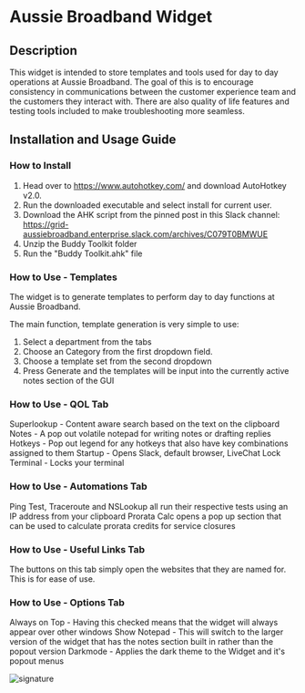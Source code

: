 # Aussie Broadband Widget 

## Description

This widget is intended to store templates and tools used for day to day operations at Aussie Broadband. The goal of this is to encourage consistency in communications between the customer experience team and the customers they interact with. There are also quality of life features and testing tools included to make troubleshooting more seamless.

## Installation and Usage Guide

### How to Install

1. Head over to https://www.autohotkey.com/ and download AutoHotkey v2.0.
2. Run the downloaded executable and select install for current user.
3. Download the AHK script from the pinned post in this Slack channel:
   https://grid-aussiebroadband.enterprise.slack.com/archives/C079T0BMWUE
4. Unzip the Buddy Toolkit folder
5. Run the "Buddy Toolkit.ahk" file

### How to Use - Templates
The widget is to generate templates to perform day to day functions at Aussie Broadband.

The main function, template generation is very simple to use:

1. Select a department from the tabs
2. Choose an Category from the first dropdown field.
3. Choose a template set from the second dropdown
4. Press Generate and the templates will be input into the currently active notes section of the GUI
### How to Use - QOL Tab
Superlookup - Content aware search based on the text on the clipboard
Notes - A pop out volatile notepad for writing notes or drafting replies
Hotkeys - Pop out legend for any hotkeys that also have key combinations assigned to them
Startup - Opens Slack, default browser, LiveChat
Lock Terminal - Locks your terminal
### How to Use - Automations Tab
Ping Test, Traceroute and NSLookup all run their respective tests using an IP address from your clipboard
Prorata Calc opens a pop up section that can be used to calculate prorata credits for service closures
### How to Use - Useful Links Tab
The buttons on this tab simply open the websites that they are named for. This is for ease of use.
### How to Use - Options Tab
Always on Top - Having this checked means that the widget will always appear over other windows
Show Notepad - This will switch to the larger version of the widget that has the notes section built in rather than the popout version
Darkmode - Applies the dark theme to the Widget and it's popout menus

![signature](https://github.com/user-attachments/assets/80bb929b-364f-462d-9ade-44280237e436)



